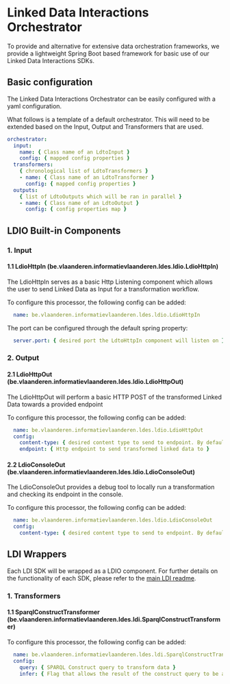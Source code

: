 # Linked Data Interactions Orchestrator

To provide and alternative for extensive data orchestration frameworks, we provide a lightweight Spring Boot based framework for basic use of our Linked Data Interactions SDKs.

## Basic configuration

The Linked Data Interactions Orchestrator can be easily configured with a yaml configuration.

What follows is a template of a default orchestrator. This will need to be extended based on the Input, Output and Transformers that are used.
  ```yaml
  orchestrator:
    input:
      name: { Class name of an LdtoInput }
      config: { mapped config properties }
    transformers:
      { chronological list of LdtoTransformers }
      - name: { Class name of an LdtoTransformer }
        config: { mapped config properties }
    outputs:
      { list of LdtoOutputs which will be ran in parallel }
      - name: { Class name of an LdtoOutput }
        config: { config properties map }
  ```

## LDIO Built-in Components

### 1. Input

#### 1.1 LdioHttpIn (be.vlaanderen.informatievlaanderen.ldes.ldio.LdioHttpIn)

The LdioHttpIn serves as a basic Http Listening component which allows the user to send Linked Data as Input for a
transformation workflow.

To configure this processor, the following config can be added:

```yaml
  name: be.vlaanderen.informatievlaanderen.ldes.ldio.LdioHttpIn
```

The port can be configured through the default spring property:

```yaml
  server.port: { desired port the LdtoHttpIn component will listen on }
```

### 2. Output

#### 2.1 LdioHttpOut (be.vlaanderen.informatievlaanderen.ldes.ldio.LdioHttpOut)

The LdioHttpOut will perform a basic HTTP POST of the transformed Linked Data towards a provided endpoint

To configure this processor, the following config can be added:

```yaml
  name: be.vlaanderen.informatievlaanderen.ldes.ldio.LdioHttpOut
  config:
    content-type: { desired content type to send to endpoint. By default, this will be set to 'application/n-quads'}
    endpoint: { Http endpoint to send transformed linked data to }
  ```

#### 2.2 LdioConsoleOut (be.vlaanderen.informatievlaanderen.ldes.ldio.LdioConsoleOut)

The LdioConsoleOut provides a debug tool to locally run a transformation and checking its endpoint in the console.

To configure this processor, the following config can be added:

```yaml
  name: be.vlaanderen.informatievlaanderen.ldes.ldio.LdioConsoleOut
  config:
    content-type: { desired content type to send to endpoint. By default, this will be sent as 'application/n-quads'}
```

## LDI Wrappers

Each LDI SDK will be wrapped as a LDIO component. For further details on the functionality of each SDK, please refer to the [main LDI readme](../README.md).

### 1. Transformers

#### 1.1 SparqlConstructTransformer (be.vlaanderen.informatievlaanderen.ldes.ldi.SparqlConstructTransformer)

To configure this processor, the following config can be added:

```yaml
  name: be.vlaanderen.informatievlaanderen.ldes.ldi.SparqlConstructTransformer
  config:
    query: { SPARQL Construct query to transform data }
    infer: { Flag that allows the result of the construct query to be added to the provided linked data }
```